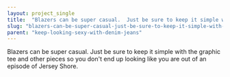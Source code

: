 ```yaml
---
layout: project_single
title:  "Blazers can be super casual.  Just be sure to keep it simple with the graphic tee and other pieces so you don't end up looking like you are out of an episode of Jersey Shore."
slug: "blazers-can-be-super-casual-just-be-sure-to-keep-it-simple-with-the-graphic"
parent: "keep-looking-sexy-with-denim-jeans"
---
```

Blazers can be super casual.  Just be sure to keep it simple with the graphic tee and other pieces so you don't end up looking like you are out of an episode of Jersey Shore.